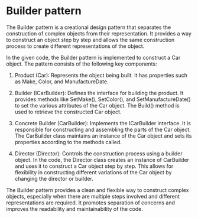 
# Builder pattern

The Builder pattern is a creational design pattern that separates the construction of complex objects from their representation. 
It provides a way to construct an object step by step and allows the same construction process to create different representations of the object.

In the given code, the Builder pattern is implemented to construct a Car object. The pattern consists of the following key components:

1. Product (Car): Represents the object being built. It has properties such as Make, Color, and ManufactureDate.

2. Builder (ICarBuilder): Defines the interface for building the product. It provides methods like SetMake(), SetColor(), and SetManufactureDate() to set the various attributes of the Car object. The Build() method is used to retrieve the constructed Car object.

3. Concrete Builder (CarBuilder): Implements the ICarBuilder interface. It is responsible for constructing and assembling the parts of the Car object. The CarBuilder class maintains an instance of the Car object and sets its properties according to the methods called.

4. Director (Director): Controls the construction process using a builder object. In the code, the Director class creates an instance of CarBuilder and uses it to construct a Car object step by step. This allows for flexibility in constructing different variations of the Car object by changing the director or builder.

The Builder pattern provides a clean and flexible way to construct complex objects, especially when there are multiple steps involved and different representations are required. It promotes separation of concerns and improves the readability and maintainability of the code.
